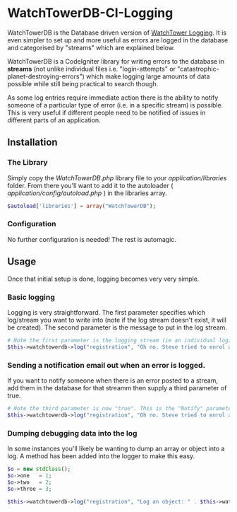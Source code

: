 WatchTowerDB-CI-Logging
=======================

WatchTowerDB is the Database driven version of [WatchTower Logging](https://github.com/JamesMcFall/WatchTower-CI-Logging). It is even simpler to set up and more useful as errors are logged in the database and categorised by "streams" which are explained below.

WatchTowerDB is a CodeIgniter library for writing errors to the database in **streams** (not unlike individual files i.e. "login-attempts" or "catastrophic-planet-destroying-errors") which make logging large amounts of data possible while still being practical to search though.

As some log entries require immediate action there is the ability to notify someone of a particular type of error (i.e. in a specific stream) is possible. This is very useful if different people need to be notified of issues in different parts of an application.


## Installation
### The Library
Simply copy the _WatchTowerDB.php_ library file to your _application/libraries_ folder. From there you'll want to add it to the autoloader ( _application/config/autoload.php_ ) in the libraries array.

```php
$autoload['libraries'] = array("WatchTowerDB");
```

### Configuration
No further configuration is needed! The rest is automagic.

## Usage
Once that initial setup is done, logging becomes very very simple.

### Basic logging
Logging is very straightforward. The first parameter specifies which log/stream you want to write into (note if the log stream doesn't exist, it will be created). The second parameter is the message to put in the log stream.
```php
# Note the first parameter is the logging stream (ie an individual log)
$this->watchtowerdb->log("registration", "Oh no. Steve tried to enrol again. Don't worry, we stopped him!");
```

### Sending a notification email out when an error is logged.
If you want to notify someone when there is an error posted to a stream, add them in the database for that streamm then supply a third parameter of true.

```php
# Note the third parameter is now "true". This is the "Notify" parameter.
$this->watchtowerdb->log("registration", "Oh no. Steve tried to enrol again. Don't worry, we stopped him!", true);
```

### Dumping debugging data into the log
In some instances you'll likely be wanting to dump an array or object into a log. A method has been added into the logger to make this easy.

```php
$o = new stdClass();
$o->one   = 1;
$o->two   = 2;
$o->three = 3;
            
$this->watchtowerdb->log("registration", "Log an object: " . $this->watchtower->dumpVarToString($o));
```
